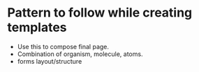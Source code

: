 # Pattern to follow while creating templates
- Use this to compose final page.
- Combination of organism, molecule, atoms.
- forms layout/structure